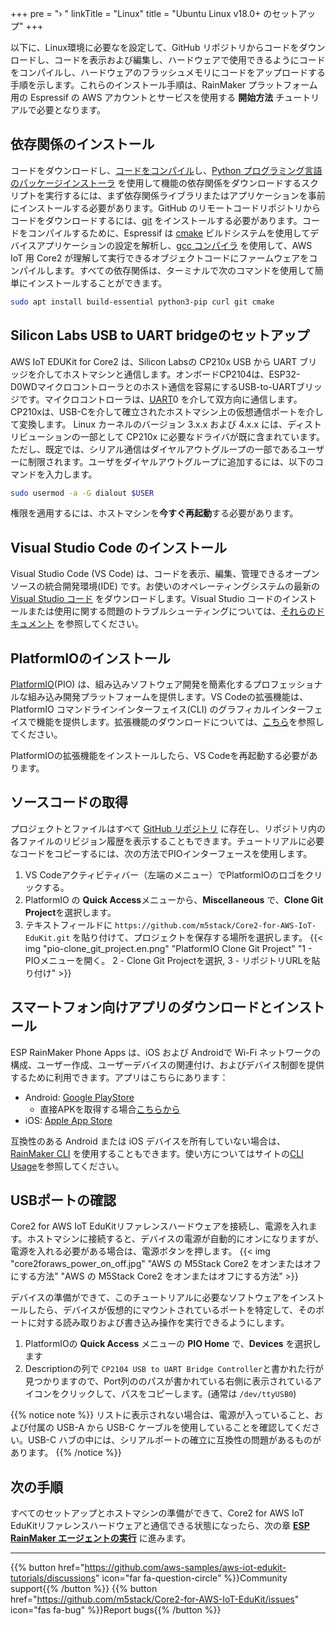 +++
pre = "› "
linkTitle = "Linux"
title = "Ubuntu Linux v18.0+ のセットアップ"
+++

以下に、Linux環境に必要なを設定して、GitHub リポジトリからコードをダウンロードし、コードを表示および編集し、ハードウェアで使用できるようにコードをコンパイルし、ハードウェアのフラッシュメモリにコードをアップロードする手順を示します。これらのインストール手順は、RainMaker プラットフォーム用の Espressif の AWS アカウントとサービスを使用する **開始方法** チュートリアルで必要となります。

## 依存関係のインストール
コードをダウンロードし、[コードをコンパイル](https://en.wikipedia.org/wiki/Object_code)し、[Python プログラミング言語のパッケージインストーラ](https://pip.pypa.io/en/stable/) を使用して機能の依存関係をダウンロードするスクリプトを実行するには、まず依存関係ライブラリまたはアプリケーションを事前にインストールする必要があります。GitHub のリモートコードリポジトリからコードをダウンロードするには、[git](https://git-scm.com/) をインストールする必要があります。コードをコンパイルするために、Espressif は [cmake](https://cmake.org/) ビルドシステムを使用してデバイスアプリケーションの設定を解析し、[gcc コンパイラ](https://gcc.gnu.org/onlinedocs/gcc/) を使用して、AWS IoT 用 Core2 が理解して実行できるオブジェクトコードにファームウェアをコンパイルします。すべての依存関係は、ターミナルで次のコマンドを使用して簡単にインストールすることができます。
```bash
sudo apt install build-essential python3-pip curl git cmake
```

## Silicon Labs USB to UART bridgeのセットアップ
AWS IoT EDUKit for Core2 は、Silicon Labsの CP210x USB から UART ブリッジを介してホストマシンと通信します。オンボードCP2104は、ESP32-D0WDマイクロコントローラとのホスト通信を容易にするUSB-to-UARTブリッジです。マイクロコントローラは、[UART](https://docs.espressif.com/projects/esp-idf/en/latest/esp32/api-reference/peripherals/uart.html)0 を介して双方向に通信します。CP210xは、USB-Cを介して確立されたホストマシン上の仮想通信ポートを介して変換します。
Linux カーネルのバージョン 3.x.x および 4.x.x には、ディストリビューションの一部として CP210x に必要なドライバが既に含まれています。ただし、既定では、シリアル通信はダイヤルアウトグループの一部であるユーザーに制限されます。ユーザをダイヤルアウトグループに追加するには、以下のコマンドを入力します。
```bash
sudo usermod -a -G dialout $USER
```

権限を適用するには、ホストマシンを**今すぐ再起動**する必要があります。

## Visual Studio Code のインストール
Visual Studio Code (VS Code) は、コードを表示、編集、管理できるオープンソースの統合開発環境(IDE) です。お使いのオペレーティングシステムの最新の [Visual Studio コード](https://code.visualstudio.com/) をダウンロードします。Visual Studio コードのインストールまたは使用に関する問題のトラブルシューティングについては、[それらのドキュメント](https://code.visualstudio.com/docs/setup/setup-overview) を参照してください。

## PlatformIOのインストール
[PlatformIO](https://marketplace.visualstudio.com/items?itemName=platformio.platformio-ide)(PIO) は、組み込みソフトウェア開発を簡素化するプロフェッショナルな組み込み開発プラットフォームを提供します。VS Codeの拡張機能は、PlatformIO コマンドラインインターフェイス(CLI) のグラフィカルインターフェイスで機能を提供します。拡張機能のダウンロードについては、[こちら](https://platformio.org/install/ide?install=vscode)を参照してください。

PlatformIOの拡張機能をインストールしたら、VS Codeを再起動する必要があります。

## ソースコードの取得
プロジェクトとファイルはすべて [GitHub リポジトリ](https://docs.github.com/en/github/creating-cloning-and-archiving-repositories/about-repositories) に存在し、リポジトリ内の各ファイルのリビジョン履歴を表示することもできます。チュートリアルに必要なコードをコピーするには、次の方法でPIOインターフェースを使用します。

1. VS Codeアクティビティバー（左端のメニュー）でPlatformIOのロゴをクリックする。
2. PlatformIO の **Quick Access**メニューから、**Miscellaneous** で、**Clone Git Project**を選択します。
3. テキストフィールドに `https://github.com/m5stack/Core2-for-AWS-IoT-EduKit.git` を貼り付けて、プロジェクトを保存する場所を選択します。
{{< img "pio-clone_git_project.en.png" "PlatformIO Clone Git Project" "1 - PIOメニューを開く。 2 - Clone Git Projectを選択, 3 - リポジトリURLを貼り付け" >}}

## スマートフォン向けアプリのダウンロードとインストール
ESP RainMaker Phone Apps は、iOS および Androidで Wi-Fi ネットワークの構成、ユーザー作成、ユーザーデバイスの関連付け、およびデバイス制御を提供するために利用できます。アプリはこちらにあります：
* Android: [Google PlayStore](https://play.google.com/store/apps/details?id=com.espressif.rainmaker)
  * 直接APKを取得する場合[こちらから](https://github.com/espressif/esp-rainmaker-android/releases)
* iOS: [Apple App Store](https://apps.apple.com/app/esp-rainmaker/id1497491540)

互換性のある Android または iOS デバイスを所有していない場合は、[RainMaker CLI](https://rainmaker.espressif.com/docs/cli-setup.html) を使用することもできます。使い方についてはサイトの[CLI Usage](https://rainmaker.espressif.com/docs/cli-usage.html)を参照してください。

## USBポートの確認
Core2 for AWS IoT EduKitリファレンスハードウェアを接続し、電源を入れます。ホストマシンに接続すると、デバイスの電源が自動的にオンになりますが、電源を入れる必要がある場合は、電源ボタンを押します。
{{< img "core2foraws_power_on_off.jpg" "AWS の M5Stack Core2 をオンまたはオフにする方法" "AWS の M5Stack Core2 をオンまたはオフにする方法" >}}

デバイスの準備ができて、このチュートリアルに必要なソフトウェアをインストールしたら、デバイスが仮想的にマウントされているポートを特定して、そのポートに対する読み取りおよび書き込み操作を実行できるようにします。

1) PlatformIOの **Quick Access** メニューの **PIO Home** で、**Devices** を選択します
2) Descriptionの列で `CP2104 USB to UART Bridge Controller`と書かれた行が見つかりますので、Port列ののパスが書かれている右側に表示されているアイコンをクリックして、パスをコピーします。(通常は `/dev/ttyUSB0`)

{{% notice note %}}
リストに表示されない場合は、電源が入っていること、および付属の USB-A から USB-C ケーブルを使用していることを確認してください。USB-C ハブの中には、シリアルポートの確立に互換性の問題があるものがあります。
{{% /notice %}}

## 次の手順
すべてのセットアップとホストマシンの準備ができて、Core2 for AWS IoT EduKitリファレンスハードウェアと通信できる状態になったら、次の章 [**ESP RainMaker エージェントの実行**](/jp/getting-started/run-rainmaker.html) に進みます。

---
{{% button href="https://github.com/aws-samples/aws-iot-edukit-tutorials/discussions" icon="far fa-question-circle" %}}Community support{{% /button %}} {{% button href="https://github.com/m5stack/Core2-for-AWS-IoT-EduKit/issues" icon="fas fa-bug" %}}Report bugs{{% /button %}}